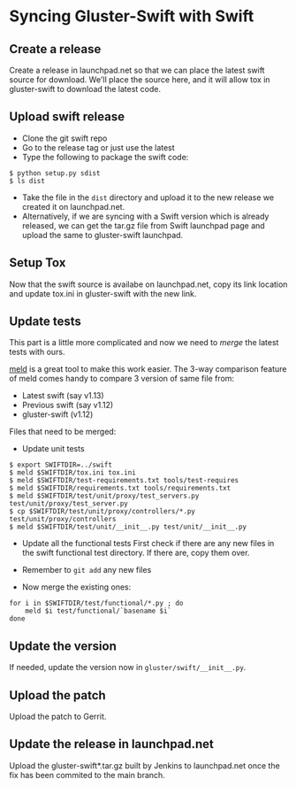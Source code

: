 # Syncing Gluster-Swift with Swift

## Create a release
Create a release in launchpad.net so that we can place the latest swift source for download.  We'll place the source here, and it will allow tox in gluster-swift to download the latest code.

## Upload swift release

* Clone the git swift repo
* Go to the release tag or just use the latest
* Type the following to package the swift code:

```
$ python setup.py sdist
$ ls dist
```

* Take the file in the `dist` directory and upload it to the new release we created it on launchpad.net.
* Alternatively, if we are syncing with a Swift version which is already released, we can get the tar.gz file from Swift launchpad page and upload the same to gluster-swift launchpad.

## Setup Tox
Now that the swift source is availabe on launchpad.net, copy its link location and update tox.ini in gluster-swift with the new link.

## Update tests
This part is a little more complicated and now we need to *merge* the latest tests with ours.

[meld](http://meldmerge.org/) is a great tool to make this work easier. The 3-way comparison feature of meld comes handy to compare 3 version of same file from:

* Latest swift (say v1.13)
* Previous swift (say v1.12)
* gluster-swift (v1.12)

Files that need to be merged:

* Update unit tests

```
$ export SWIFTDIR=../swift
$ meld $SWIFTDIR/tox.ini tox.ini
$ meld $SWIFTDIR/test-requirements.txt tools/test-requires
$ meld $SWIFTDIR/requirements.txt tools/requirements.txt
$ meld $SWIFTDIR/test/unit/proxy/test_servers.py test/unit/proxy/test_server.py
$ cp $SWIFTDIR/test/unit/proxy/controllers/*.py test/unit/proxy/controllers
$ meld $SWIFTDIR/test/unit/__init__.py test/unit/__init__.py
```

* Update all the functional tests
First check if there are any new files in the swift functional test directory.  If there are, copy them over.

* Remember to `git add` any new files

* Now merge the existing ones:

```
for i in $SWIFTDIR/test/functional/*.py ; do
    meld $i test/functional/`basename $i`
done
```

## Update the version
If needed, update the version now in `gluster/swift/__init__.py`.

## Upload the patch
Upload the patch to Gerrit.

## Update the release in launchpad.net
Upload the gluster-swift*.tar.gz built by Jenkins to launchpad.net once the fix has been commited to the main branch.

